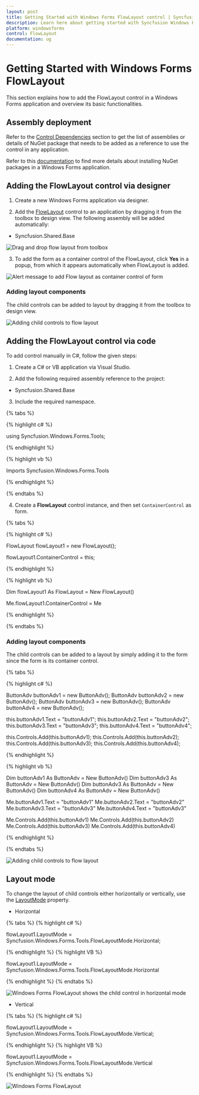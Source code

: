 ```yaml
---
layout: post
title: Getting Started with Windows Forms FlowLayout control | Syncfusion
description: Learn here about getting started with Syncfusion Windows Forms FlowLayout control, its elements, and more.
platform: windowsforms
control: FlowLayout
documentation: ug
---
```


# Getting Started with Windows Forms FlowLayout

This section explains how to add the FlowLayout control in a Windows Forms application and overview its basic functionalities.

## Assembly deployment

Refer to the [Control Dependencies](https://help.syncfusion.com/windowsforms/control-dependencies#flowlayout) section to get the list of assemblies or details of NuGet package that needs to be added as a reference to use the control in any application.

Refer to this [documentation](https://help.syncfusion.com/windowsforms/visual-studio-integration/nuget-packages) to find more details about installing NuGet packages in a Windows Forms application.

## Adding the FlowLayout control via designer

1) Create a new Windows Forms application via designer.

2) Add the [FlowLayout](https://help.syncfusion.com/cr/windowsforms/Syncfusion.Windows.Forms.Tools.FlowLayout.html) control to an application by dragging it from the toolbox to design view. The following assembly will be added automatically:

* Syncfusion.Shared.Base

![Drag and drop flow layout from toolbox](GettingStarted_images/GettingStarted_img1.jpeg)

3) To add the form as a container control of the FlowLayout, click **Yes** in a popup, from which it appears automatically when FlowLayout is added.

![Alert message to add Flow layout as container control of form](GettingStarted_images/GettingStarted_img2.jpeg)

### Adding layout components

The child controls can be added to layout by dragging it from the toolbox to design view.

![Adding child controls to flow layout](GettingStarted_images/GettingStarted_img3.jpeg)

## Adding the FlowLayout control via code

To add control manually in C#, follow the given steps:

1) Create a C# or VB application via Visual Studio.

2) Add the following required assembly reference to the project: 

* Syncfusion.Shared.Base

3) Include the required namespace.

{% tabs %}

{% highlight c# %}

using Syncfusion.Windows.Forms.Tools;

{% endhighlight %}

{% highlight vb %}

Imports Syncfusion.Windows.Forms.Tools

{% endhighlight %}

{% endtabs %}

4) Create a **FlowLayout** control instance, and then set `ContainerControl` as form.

{% tabs %}

{% highlight c# %}

FlowLayout flowLayout1 = new FlowLayout();

flowLayout1.ContainerControl = this;

{% endhighlight %}

{% highlight vb %}

Dim flowLayout1 As FlowLayout = New FlowLayout()

Me.flowLayout1.ContainerControl = Me

{% endhighlight %}

{% endtabs %}

### Adding layout components

The child controls can be added to a layout by simply adding it to the form since the form is its container control.

{% tabs %}

{% highlight c# %}

ButtonAdv buttonAdv1 = new ButtonAdv();
ButtonAdv buttonAdv2 = new ButtonAdv();
ButtonAdv buttonAdv3 = new ButtonAdv();
ButtonAdv buttonAdv4 = new ButtonAdv();

this.buttonAdv1.Text = "buttonAdv1";
this.buttonAdv2.Text = "buttonAdv2";
this.buttonAdv3.Text = "buttonAdv3";
this.buttonAdv4.Text = "buttonAdv4";

this.Controls.Add(this.buttonAdv1);
this.Controls.Add(this.buttonAdv2);
this.Controls.Add(this.buttonAdv3);
this.Controls.Add(this.buttonAdv4);

{% endhighlight %}

{% highlight vb %}

Dim buttonAdv1 As ButtonAdv = New ButtonAdv()
Dim buttonAdv3 As ButtonAdv = New ButtonAdv()
Dim buttonAdv3 As ButtonAdv = New ButtonAdv()
Dim buttonAdv4 As ButtonAdv = New ButtonAdv()

Me.buttonAdv1.Text = "buttonAdv1"
Me.buttonAdv2.Text = "buttonAdv2"
Me.buttonAdv3.Text = "buttonAdv3"
Me.buttonAdv4.Text = "buttonAdv3"

Me.Controls.Add(this.buttonAdv1)
Me.Controls.Add(this.buttonAdv2)
Me.Controls.Add(this.buttonAdv3)
Me.Controls.Add(this.buttonAdv4)

{% endhighlight %}

{% endtabs %}

![Adding child controls to flow layout](GettingStarted_images/childcontrol.png)

## Layout mode

To change the layout of child controls either horizontally or vertically, use the [LayoutMode](https://help.syncfusion.com/cr/windowsforms/Syncfusion.Windows.Forms.Tools.FlowLayout.html#Syncfusion_Windows_Forms_Tools_FlowLayout_LayoutMode) property.

* Horizontal

{% tabs %}
{% highlight c# %}

flowLayout1.LayoutMode = Syncfusion.Windows.Forms.Tools.FlowLayoutMode.Horizontal;

{% endhighlight %}
{% highlight VB %}

flowLayout1.LayoutMode = Syncfusion.Windows.Forms.Tools.FlowLayoutMode.Horizontal

{% endhighlight %}
{% endtabs %}

![Windows Forms FlowLayout shows the child control in horizontal mode](GettingStarted_images/horizontal.gif)

* Vertical

{% tabs %}
{% highlight c# %}

flowLayout1.LayoutMode = Syncfusion.Windows.Forms.Tools.FlowLayoutMode.Vertical;

{% endhighlight %}
{% highlight VB %}

flowLayout1.LayoutMode = Syncfusion.Windows.Forms.Tools.FlowLayoutMode.Vertical

{% endhighlight %}
{% endtabs %}

![Windows Forms FlowLayout](GettingStarted_images/Flowlayout_vertical.png)
